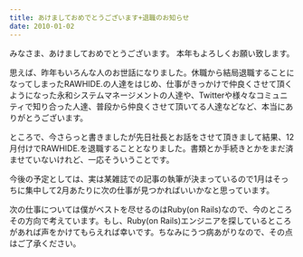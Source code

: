 ```yaml
---
title: あけましておめでとうございます+退職のお知らせ
date: 2010-01-02
---
```

みなさま、あけましておめでとうございます。 本年もよろしくお願い致します。

思えば、昨年もいろんな人のお世話になりました。休職から結局退職することになってしまったRAWHIDE.の人達をはじめ、仕事がきっかけで仲良くさせて頂くようになった永和システムマネージメントの人達や、Twitterや様々なコミュニティで知り合った人達、普段から仲良くさせて頂いてる人達などなど、本当にありがとうございます。

ところで、今さらっと書きましたが先日社長とお話をさせて頂きまして結果、12月付けでRAWHIDE.を退職することとなりました。書類とか手続きとかをまだ済ませていないけれど、一応そういうことです。

今後の予定としては、実は某雑誌での記事の執筆が決まっているので1月はそっちに集中して2月あたりに次の仕事が見つかればいいかなと思っています。

次の仕事については僕がベストを尽せるのはRuby(on Rails)なので、今のところその方向で考えています。もし、Ruby(on Rails)エンジニアを探しているところがあれば声をかけてもらえれば幸いです。ちなみにうつ病あがりなので、その点はご了承ください。